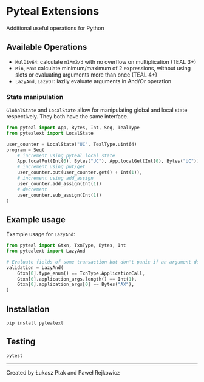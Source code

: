 # Pyteal Extensions
Additional useful operations for Python

## Available Operations
- `MulDiv64`: calculate `m1*m2/d` with no overflow on multiplication (TEAL 3+)
- `Min`, `Max`: calculate minimum/maximum of 2 expressions, without using slots or evaluating arguments more than once (TEAL 4+)
- `LazyAnd`, `LazyOr`: lazily evaluate arguments in And/Or operation

### State manipulation
`GlobalState` and `LocalState` allow for manipulating global and local state respectively.
They both have the same interface.
```python
from pyteal import App, Bytes, Int, Seq, TealType
from pytealext import LocalState

user_counter = LocalState("UC", TealType.uint64)
program = Seq(
    # increment using pyteal local state
    App.localPut(Int(0), Bytes("UC"), App.localGet(Int(0), Bytes("UC")) + Int(1)),
    # increment using put/get
    user_counter.put(user_counter.get() + Int(1)),
    # increment using add_assign
    user_counter.add_assign(Int(1))
    # decrement
    user_counter.sub_assign(Int(1))
)
```

## Example usage
Example usage for `LazyAnd`:
```python
from pyteal import Gtxn, TxnType, Bytes, Int
from pytealext import LazyAnd

# Evaluate fields of some transaction but don't panic if an argument down the line would panic
validation = LazyAnd(
    Gtxn[0].type_enum() == TxnType.ApplicationCall,
    Gtxn[0].application_args.length() == Int(1),
    Gtxn[0].application_args[0] == Bytes("AX"),
)
```

## Installation
`pip install pytealext`

## Testing
`pytest`

-------
Created by Łukasz Ptak and Paweł Rejkowicz
